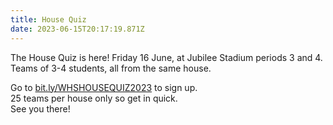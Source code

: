 ```yaml
---
title: House Quiz
date: 2023-06-15T20:17:19.871Z
---
```

The House Quiz is here!
Friday 16 June, at Jubilee Stadium periods 3 and 4.  
Teams of 3-4 students, all from the same house.  

Go to [bit.ly/WHSHOUSEQUIZ2023](https://accounts.google.com/v3/signin/confirmidentifier?dsh=S-1006132350%3A1686082760917625&authuser=0&continue=https%3A%2F%2Fdocs.google.com%2Fforms%2Fd%2Fe%2F1FAIpQLSfr4Uy8an81MEdNnyyr95-bT47xqhryDinUmNYfYV6JFv3r-A%2Fviewform%3Fusp%3Dsf_link&ffgf=1&followup=https%3A%2F%2Fdocs.google.com%2Fforms%2Fd%2Fe%2F1FAIpQLSfr4Uy8an81MEdNnyyr95-bT47xqhryDinUmNYfYV6JFv3r-A%2Fviewform%3Fusp%3Dsf_link&ifkv=Af_xneGiUItMtDqOvEyI4PJnwfyzeyRy2EEj183wZeUUoWuRuOtO4mTT6E1vB81Ve_Wm5_KKkhnpVg&ltmpl=forms&osid=1&passive=1209600&service=wise&flowName=GlifWebSignIn&flowEntry=ServiceLogin) to sign up.  
25 teams per house only so get in quick.  
See you there!